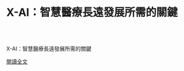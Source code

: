 # X-AI：智慧醫療長遠發展所需的關鍵

<!--more-->
<!--37-->
<br><br/>

X-AI：智慧醫療長遠發展所需的關鍵

[閱讀全文](https://www.aili.com.tw/aili_detail/63.htm)
